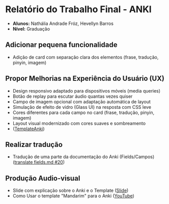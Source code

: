 # Relatório do Trabalho Final - ANKI

- **Alunos:** Nathália Andrade Fróz, Hevellyn Barros
- **Nível:** Graduação

## Adicionar pequena funcionalidade

- Adição de card com separação clara dos elementos (frase, tradução, pinyin, imagem)


## Propor Melhorias na Experiência do Usuário (UX)
- Design responsivo adaptado para dispositivos móveis (media queries)
- Botão de replay para escutar áudio quantas vezes quiser
- Campo de imagem opcional com adaptação automática de layout
- Simulação de efeito de vidro (Glass UI) na resposta com CSS leve
- Cores diferentes para cada campo no card (frase, tradução, pinyin, imagem)
- Layout visual modernizado com cores suaves e sombreamento
- ([TemplateAnki](https://github.com/nathaliafroz/anki-mandarim-template.git))

## Realizar tradução
- Tradução de uma parte da documentação do Anki (Fields/Campos) ([translate fields.md #20](https://github.com/mizerablebr/anki-manual/pull/20))

## Produção Audio-visual
- Slide com explicação sobre o Anki e o Template ([Slide](https://www.canva.com/design/DAGrH9r4JbI/4iGGJ7N3IS-r18Fw1liEKA/edit?utm_content=DAGrH9r4JbI&utm_campaign=designshare&utm_medium=link2&utm_source=sharebutton))
- Como Usar o template "Mandarim" para o Anki ([YouTube]())
